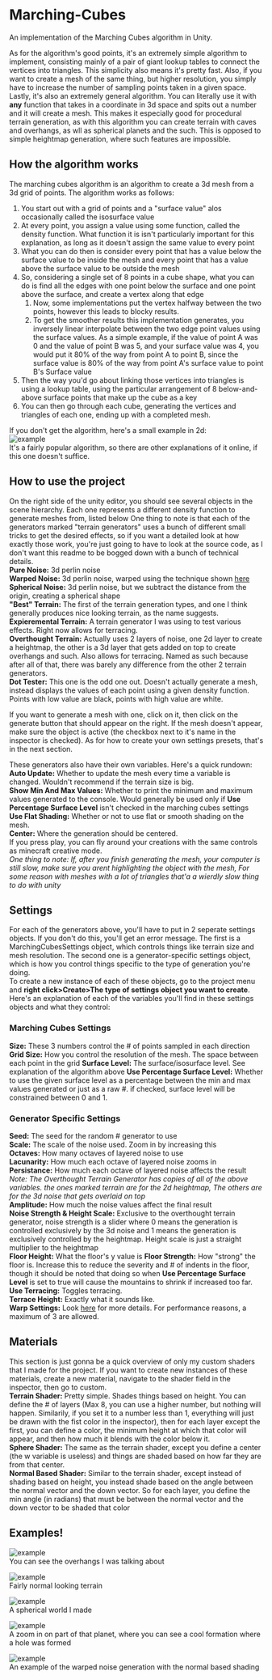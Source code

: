# Marching-Cubes
An implementation of the Marching Cubes algorithm in Unity.  
  
As for the algorithm's good points, it's an extremely simple algorithm to implement, consisting mainly of a pair of giant lookup tables to connect the vertices into triangles. This simplicity also means it's pretty fast. Also, if you want to create a mesh of the same thing, but higher resolution, you simply have to increase the number of sampling points taken in a given space. Lastly, it's also an extremely general algorithm. You can literally use it with **any** function that takes in a coordinate in 3d space and spits out a number and it will create a mesh. This makes it especially good for procedural terrain generation, as with this algorithm you can create terrain with caves and overhangs, as wll as spherical planets and the such. This is opposed to simple heightmap generation, where such features are impossible.

## How the algorithm works
The marching cubes algorithm is an algorithm to create a 3d mesh from a 3d grid of points. The algorithm works as follows:
1. You start out with a grid of points and a "surface value" alos occasionally called the isosurface value
2. At every point, you assign a value using some function, called the density function. What function it is isn't particularly important for this explanation, as long as it doesn't assign the same value to every point
3. What you can do then is consider every point that has a value below the surface value to be inside the mesh and every point that has a value above the surface value to be outside the mesh
4. So, considering a single set of 8 points in a cube shape, what you can do is find all the edges with one point below the surface and one point above the surface, and create a vertex along that edge
      1. Now, some implementations put the vertex halfway between the two points, however this leads to blocky results.
      2. To get the smoother results this implementation generates, you inversely linear interpolate between the two edge point values using the surface values. As a simple example, if the value of point A was 0 and the value of point B was 5, and your surface value was 4, you would put it 80% of the way from point A to point B, since the surface value is 80% of the way from point A's surface value to point B's Surface value
5. Then the way you'd go about linking those vertices into triangles is using a lookup table, using the particular arrangement of 8 below-and-above surface points that make up the cube as a key
6. You can then go through each cube, generating the vertices and triangles of each one, ending up with a completed mesh.

If you don't get the algorithm, here's a small example in 2d:  
![example](https://cdn.discordapp.com/attachments/647518062328938497/893741809526788157/marching_cube_explanation.jpg)  
It's a fairly popular algorithm, so there are other explanations of it online, if this one doesn't suffice.

## How to use the project
On the right side of the unity editor, you should see several objects in the scene hierarchy. Each one represents a different density function to generate meshes from, listed below  One thing to note is that each of the generators marked "terrain generators" uses a bunch of different small tricks to get the desired effects, so if you want a detailed look at how exactly those work, you're just going to have to look at the source code, as I don't want this readme to be bogged down with a bunch of technical details.  
**Pure Noise:** 3d perlin noise  
**Warped Noise:** 3d perlin noise, warped using the technique shown [here](https://www.iquilezles.org/www/articles/warp/warp.htm)  
**Spherical Noise:** 3d perlin noise, but we subtract the distance from the origin, creating a spherical shape  
**"Best" Terrain:** The first of the terrain generation types, and one I think generally produces nice looking terrain, as the name suggests.  
**Expieremental Terrain:** A terrain generator I was using to test various effects. Right now allows for terracing.  
**Overthought Terrain:** Actually uses 2 layers of noise, one 2d layer to create a heightmap, the other is a 3d layer that gets added on top to create overhangs and such. Also allows for terracing. Named as such because after all of that, there was barely any difference from the other 2 terrain generators.  
**Dot Tester:** This one is the odd one out. Doesn't actually generate a mesh, instead displays the values of each point using a given density function. Points with low value are black, points with high value are white.  
  
If you want to generate a mesh with one, click on it, then click on the generate button that should appear on the right. If the mesh doesn't appear, make sure the object is active (the checkbox next to it's name in the inspector is checked). As for how to create your own settings presets, that's in the next section.  
  
These generators also have their own variables. Here's a quick rundown:  
**Auto Update:** Whether to update the mesh every time a variable is changed. Wouldn't recommend if the terrain size is big.  
**Show Min And Max Values:** Whether to print the minimum and maximum values generated to the console. Would generally be used only if **Use Percentage Surface Level** isn't checked in the marching cubes settings
**Use Flat Shading:** Whether or not to use flat or smooth shading on the mesh.  
**Center:** Where the generation should be centered.  
If you press play, you can fly around your creations with the same controls as minecraft creative mode.  
*One thing to note: If, after you finish generating the mesh, your computer is still slow, make sure you arent highlighting the object with the mesh, For some reason with meshes with a lot of triangles that'a a wierdly slow thing to do with unity*

## Settings
For each of the generators above, you'll have to put in 2 seperate settings objects. If you don't do this, you'll get an error message. The first is a MarchingCubesSettings object, which controls things like terrain size and mesh resolution. The second one is a generator-specific settings object, which is how you control things specific to the type of generation you're doing.  
To create a new instance of each of these objects, go to the project menu and **right click>Create>The type of settings object you want to create**. Here's an explanation of each of the variables you'll find in these settings objects and what they control:

### Marching Cubes Settings
**Size:** These 3 numbers control the # of points sampled in each direction
**Grid Size:** How you control the resolution of the mesh. The space between each point in the grid
**Surface Level:** The surface/isosurface level. See explanation of the algorithm above
**Use Percentage Surface Level:** Whether to use the given surface level as a percentage between the min and max values generated or just as a raw #. if checked, surface level will be constrained between 0 and 1.

### Generator Specific Settings
**Seed:** The seed for the random # generator to use  
**Scale:** The scale of the noise used. Zoom in by increasing this  
**Octaves:** How many octaves of layered noise to use  
**Lacunarity:** How much each octave of layered noise zooms in  
**Persistance:** How much each octave of layered noise affects the result
*Note: The Overthought Terrain Generator has copies of all of the above variables. the ones marked terrain are for the 2d heightmap, The others are for the 3d noise that gets overlaid on top*  
**Amplitude:** How much the noise values affect the final result  
**Noise Strength & Height Scale:** Exclusive to the overthought terrain generator, noise strength is a slider where 0 means the generation is controlled exclusively by the 3d noise and 1 means the generation is exclusively controlled by the heightmap. Height scale is just a straight multiplier to the heightmap  
**Floor Height:** What the floor's y value is
**Floor Strength:** How "strong" the floor is. Increase this to reduce the severity and # of indents in the floor, though it should be noted that doing so when **Use Percentage Surface Level** is set to true will cause the mountains to shrink if increased too far.  
**Use Terracing:** Toggles terracing.  
**Terrace Height:** Exactly what it sounds like.  
**Warp Settings:** Look [here](https://www.iquilezles.org/www/articles/warp/warp.htm) for more details. For performance reasons, a maximum of 3 are allowed.

## Materials
This section is just gonna be a quick overview of only my custom shaders that I made for the project. If you want to create new instances of these materials, create a new material,  navigate to the shader field in the inspector, then go to custom.  
**Terrain Shader:** Pretty simple. Shades things based on height. You can define the # of layers (Max 8, you can use a higher number, but nothing will happen. Similarily, if you set it to a number less than 1, everything will just be drawn with the fist color in the inspector), then for each layer except the first, you can define a color, the minimum height at which that color will appear, and then how much it blends with the color below it.  
**Sphere Shader:** The same as the terrain shader, except you define a center (the w variable is useless) and things are shaded based on how far they are from that center.  
**Normal Based Shader:** Similar to the terrain shader, except instead of shading based on height, you instead shade based on the angle between the normal vector and the down vector. So for each layer, you define the min angle (in radians) that must be between the normal vector and the down vector to be shaded that color

## Examples!
![example](https://cdn.discordapp.com/attachments/647518062328938497/893764163455823872/Marching_Cubes_-_SampleScene_-_PC_Mac__Linux_Standalone_-_Unity_2019.4.3f1_Personal___DX11__9_29_202.png)  
You can see the overhangs I was talking about  
  
![example](https://cdn.discordapp.com/attachments/647518062328938497/893764166769336370/Marching_Cubes_-_SampleScene_-_PC_Mac__Linux_Standalone_-_Unity_2019.4.3f1_Personal___DX11__9_29_202.png)  
Fairly normal looking terrain  
  
![example](https://cdn.discordapp.com/attachments/647518062328938497/893764168795168768/Marching_Cubes_-_SampleScene_-_PC_Mac__Linux_Standalone_-_Unity_2019.4.3f1_Personal___DX11__9_29_202.png)  
A spherical world I made  
  
![example](https://cdn.discordapp.com/attachments/647518062328938497/893764169063612457/Marching_Cubes_-_SampleScene_-_PC_Mac__Linux_Standalone_-_Unity_2019.4.3f1_Personal___DX11__9_29_202.png)  
A zoom in on part of that planet, where you can see a cool formation where a hole was formed  
  
![example](https://cdn.discordapp.com/attachments/647518062328938497/893764171810897930/Marching_Cubes_-_SampleScene_-_PC_Mac__Linux_Standalone_-_Unity_2019.4.3f1_Personal___DX11__9_29_202.png)  
An example of the warped noise generation with the normal based shading  
